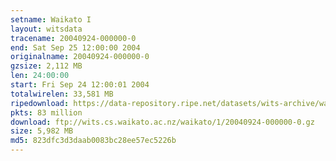 ```yaml
---
setname: Waikato I
layout: witsdata
tracename: 20040924-000000-0
end: Sat Sep 25 12:00:00 2004
originalname: 20040924-000000-0
gzsize: 2,112 MB
len: 24:00:00
start: Fri Sep 24 12:00:01 2004
totalwirelen: 33,581 MB
ripedownload: https://data-repository.ripe.net/datasets/wits-archive/waikato/1/20040924-000000-0.gz
pkts: 83 million
download: ftp://wits.cs.waikato.ac.nz/waikato/1/20040924-000000-0.gz
size: 5,982 MB
md5: 823dfc3d3daab0083bc28ee57ec5226b
---
```

